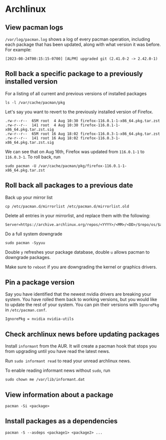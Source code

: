 # Archlinux

## View pacman logs
`/var/log/pacman.log` shows a log of every pacman operation, including each package that has been
updated, along with what version it was before. For example:
```
[2023-08-24T00:15:15-0700] [ALPM] upgraded git (2.41.0-2 -> 2.42.0-1)
```

## Roll back a specific package to a previously installed version
For a listing of all current and previous versions of installed packages
```
ls -l /var/cache/pacman/pkg
```
Let's say you want to revert to the previously installed version of Firefox.
```
.rw-r--r--  65M root  4 Aug 10:30 firefox-116.0.1-1-x86_64.pkg.tar.zst
.rw-r--r--  141 root  4 Aug 10:30 firefox-116.0.1-1-x86_64.pkg.tar.zst.sig
.rw-r--r--  65M root 16 Aug 18:02 firefox-116.0.3-1-x86_64.pkg.tar.zst
.rw-r--r--  141 root 16 Aug 18:02 firefox-116.0.3-1-x86_64.pkg.tar.zst.sig
```
We can see that on Aug 16th, Firefox was updated from `116.0.1-1` to `116.0.3-1`. To roll back, run
```
sudo pacman -U /var/cache/pacman/pkg/firefox-116.0.1-1-x86_64.pkg.tar.zst
```

## Roll back all packages to a previous date
Back up your mirror list
```
cp /etc/pacman.d/mirrorlist /etc/pacman.d/mirrorlist.old
```
Delete all entries in your mirrorlist, and replace them with the following:
```
Server=https://archive.archlinux.org/repos/<YYYY>/<MM>/<DD>/$repo/os/$arch
```
Do a full system downgrade
```
sudo pacman -Syyuu
```
Double `y` refreshes your package database, double `u` allows pacman to downgrade packages.

Make sure to `reboot` if you are downgrading the kernel or graphics drivers.

## Pin a package version
Say you have identified that the newest nvidia drivers are breaking your system. You have rolled
them back to working versions, but you would like to update the rest of your system. You can pin
their versions with `IgnorePkg` in `/etc/pacman.conf`.
```
IgnorePkg = nvidia nvidia-utils
```

## Check archlinux news before updating packages
Install `informant` from the AUR. It will create a pacman hook that stops you from upgrading until
you have read the latest news.

Run `sudo informant read` to read your unread archlinux news.

To enable reading informant news without `sudo`, run
```
sudo chown me /var/lib/informant.dat
```

## View information about a package
```
pacman -Si <package>
```

## Install packages as a dependencies
```
pacman -S --asdeps <package1> <package2> ...
```
